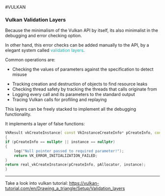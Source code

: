 #VULKAN 


### Vulkan Validation Layers

Because the minimalism of the Vulkan API by itself, its also minimalist in the debugging and error checking option. 

In other hand, this error checks can be added manually to the API, by a elegant system called <span style="color:LightSeaGreen;">validation layers</span>. 

Common operations are: 

* Checking the values of parameters against the specification to detect misuse
- Tracking creation and destruction of objects to find resource leaks
- Checking thread safety by tracking the threads that calls originate from
- Logging every call and its parameters to the standard output
- Tracing Vulkan calls for profiling and replaying

This layers can be freely stacked to implement all the debugging functionality.

It implements a layer of false functions: 

```CPP
VkResult vkCreateInstance( const VkInstanceCreateInfo* pCreateInfo, const VkAllocationCallbacks* pAllocator, VkInstance* instance) 
{ 
if (pCreateInfo == nullptr || instance == nullptr)
{ 
	log("Null pointer passed to required parameter!"); 
	return VK_ERROR_INITIALIZATION_FAILED; 
} 
return real_vkCreateInstance(pCreateInfo, pAllocator, instance); 
}
```

---
Take a look into vulkan tutorial: 
https://vulkan-tutorial.com/en/Drawing_a_triangle/Setup/Validation_layers